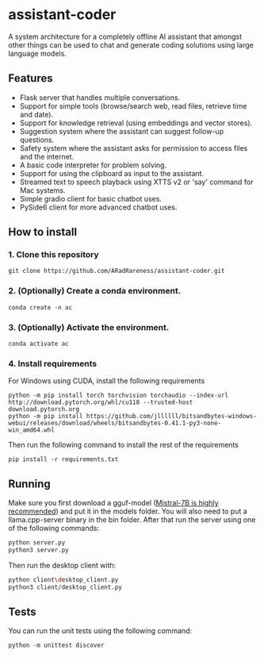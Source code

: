 # assistant-coder

A system architecture for a completely offline AI assistant that amongst other things can be used to chat and generate coding solutions using large language models.

## Features
* Flask server that handles multiple conversations.
* Support for simple tools (browse/search web, read files, retrieve time and date).
* Support for knowledge retrieval (using embeddings and vector stores).
* Suggestion system where the assistant can suggest follow-up questions.
* Safety system where the assistant asks for permission to access files and the internet.
* A basic code interpreter for problem solving.
* Support for using the clipboard as input to the assistant.
* Streamed text to speech playback using XTTS v2 or 'say' command for Mac systems.
* Simple gradio client for basic chatbot uses.
* PySide6 client for more advanced chatbot uses.

## How to install

### 1. Clone this repository
```
git clone https://github.com/ARadRareness/assistant-coder.git
```

### 2. (Optionally) Create a conda environment.
```
conda create -n ac
```

### 3. (Optionally) Activate the environment.
```
conda activate ac
```

### 4. Install requirements
For Windows using CUDA, install the following requirements
```
python -m pip install torch torchvision torchaudio --index-url http://download.pytorch.org/whl/cu118 --trusted-host download.pytorch.org
python -m pip install https://github.com/jllllll/bitsandbytes-windows-webui/releases/download/wheels/bitsandbytes-0.41.1-py3-none-win_amd64.whl
```

Then run the following command to install the rest of the requirements
```
pip install -r requirements.txt
```


## Running

Make sure you first download a gguf-model ([Mistral-7B is highly recommended](https://huggingface.co/TheBloke/Mistral-7B-Instruct-v0.2-GGUF)) and put it in the models folder. You will also need to put a llama.cpp-server binary in the bin folder. After that run the server using one of the following commands:

```bash
python server.py
python3 server.py
```

Then run the desktop client with:

```bash
python client\desktop_client.py
python3 client/desktop_client.py
```

## Tests

You can run the unit tests using the following command:
```
python -m unittest discover
```